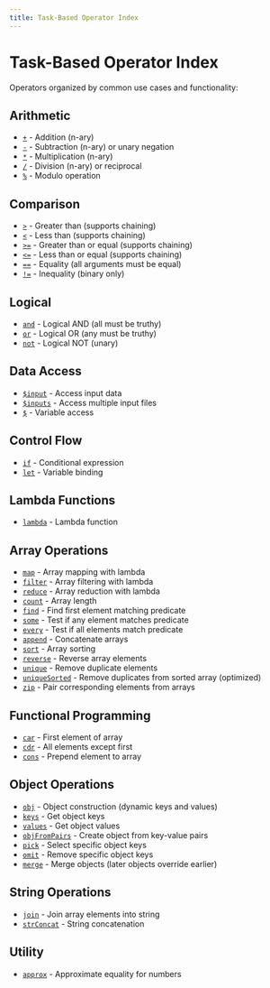 ```yaml
---
title: Task-Based Operator Index
---
```


# Task-Based Operator Index

Operators organized by common use cases and functionality:

## Arithmetic

- [`+`](../LANGUAGE_REFERENCE.md#add) - Addition (n-ary)
- [`-`](../LANGUAGE_REFERENCE.md#sub) - Subtraction (n-ary) or unary negation
- [`*`](../LANGUAGE_REFERENCE.md#mul) - Multiplication (n-ary)
- [`/`](../LANGUAGE_REFERENCE.md#div) - Division (n-ary) or reciprocal
- [`%`](../LANGUAGE_REFERENCE.md#mod) - Modulo operation

## Comparison

- [`>`](../LANGUAGE_REFERENCE.md#greater) - Greater than (supports chaining)
- [`<`](../LANGUAGE_REFERENCE.md#less) - Less than (supports chaining)
- [`>=`](../LANGUAGE_REFERENCE.md#greaterequal) - Greater than or equal (supports chaining)
- [`<=`](../LANGUAGE_REFERENCE.md#lessequal) - Less than or equal (supports chaining)
- [`==`](../LANGUAGE_REFERENCE.md#equalequal) - Equality (all arguments must be equal)
- [`!=`](../LANGUAGE_REFERENCE.md#notsubequal) - Inequality (binary only)

## Logical

- [`and`](../LANGUAGE_REFERENCE.md#and) - Logical AND (all must be truthy)
- [`or`](../LANGUAGE_REFERENCE.md#or) - Logical OR (any must be truthy)
- [`not`](../LANGUAGE_REFERENCE.md#not) - Logical NOT (unary)

## Data Access

- [`$input`](../LANGUAGE_REFERENCE.md#dollarsubinput) - Access input data
- [`$inputs`](../LANGUAGE_REFERENCE.md#dollarsubinputs) - Access multiple input files
- [`$`](../LANGUAGE_REFERENCE.md#dollarsub) - Variable access

## Control Flow

- [`if`](../LANGUAGE_REFERENCE.md#if) - Conditional expression
- [`let`](../LANGUAGE_REFERENCE.md#let) - Variable binding

## Lambda Functions

- [`lambda`](../LANGUAGE_REFERENCE.md#lambda) - Lambda function

## Array Operations

- [`map`](../LANGUAGE_REFERENCE.md#map) - Array mapping with lambda
- [`filter`](../LANGUAGE_REFERENCE.md#filter) - Array filtering with lambda
- [`reduce`](../LANGUAGE_REFERENCE.md#reduce) - Array reduction with lambda
- [`count`](../LANGUAGE_REFERENCE.md#count) - Array length
- [`find`](../LANGUAGE_REFERENCE.md#find) - Find first element matching predicate
- [`some`](../LANGUAGE_REFERENCE.md#some) - Test if any element matches predicate
- [`every`](../LANGUAGE_REFERENCE.md#every) - Test if all elements match predicate
- [`append`](../LANGUAGE_REFERENCE.md#append) - Concatenate arrays
- [`sort`](../LANGUAGE_REFERENCE.md#sort) - Array sorting
- [`reverse`](../LANGUAGE_REFERENCE.md#reverse) - Reverse array elements
- [`unique`](../LANGUAGE_REFERENCE.md#unique) - Remove duplicate elements
- [`uniqueSorted`](../LANGUAGE_REFERENCE.md#uniquesorted) - Remove duplicates from sorted array (optimized)
- [`zip`](../LANGUAGE_REFERENCE.md#zip) - Pair corresponding elements from arrays

## Functional Programming

- [`car`](../LANGUAGE_REFERENCE.md#car) - First element of array
- [`cdr`](../LANGUAGE_REFERENCE.md#cdr) - All elements except first
- [`cons`](../LANGUAGE_REFERENCE.md#cons) - Prepend element to array

## Object Operations

- [`obj`](../LANGUAGE_REFERENCE.md#obj) - Object construction (dynamic keys and values)
- [`keys`](../LANGUAGE_REFERENCE.md#keys) - Get object keys
- [`values`](../LANGUAGE_REFERENCE.md#values) - Get object values
- [`objFromPairs`](../LANGUAGE_REFERENCE.md#objfrompairs) - Create object from key-value pairs
- [`pick`](../LANGUAGE_REFERENCE.md#pick) - Select specific object keys
- [`omit`](../LANGUAGE_REFERENCE.md#omit) - Remove specific object keys
- [`merge`](../LANGUAGE_REFERENCE.md#merge) - Merge objects (later objects override earlier)

## String Operations

- [`join`](../LANGUAGE_REFERENCE.md#join) - Join array elements into string
- [`strConcat`](../LANGUAGE_REFERENCE.md#strconcat) - String concatenation

## Utility

- [`approx`](../LANGUAGE_REFERENCE.md#approx) - Approximate equality for numbers
